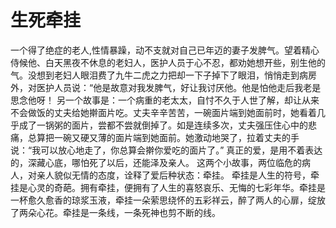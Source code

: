 # 生死牵挂
一个得了绝症的老人,性情暴躁，动不支就对自己已年迈的妻子发脾气。望着精心侍候他、白天黑夜不休息的老妇人，医护人员于心不忍，都劝她想开些，别生他的气。没想到老妇人眼泪费了九牛二虎之力把却一下子掉下了眼泪，悄悄走到病房外，对医护人员说：“他是故意对我发脾气，好让我讨厌他。他是怕他走后我老是思念他呀！ 
另一个故事是：一个病重的老太太，自忖不久于人世了解，却让从来不会做饭的丈夫给她擀面片吃。丈夫辛辛苦苦，一碗面片端到她面前时，她看着几乎成了一锅粥的面片，尝都不尝就倒掉了。如是连续多次，丈夫强压住心中的悲痛，总算把一碗又硬又薄的面片端到她面前。她激动地哭了，拉着丈夫的手说：“我可以放心地走了，你总算会擀你爱吃的面片了。” 
真正的爱，是用不着表达的，深藏心底，哪怕死了以后，还能泽及亲人。 
这两个小故事，两位临危的病人，对亲人貌似无情的态度，诠释了爱后种状态：牵挂。 
牵挂是人生的符号，牵挂是心灵的奇葩。拥有牵挂，便拥有了人生的喜怒哀乐、无悔的七彩年华。牵挂是一杯愈久愈香的琼浆玉液，牵挂一朵萦思绕怀的五彩祥云，醉了两人的心扉，绽放了两朵心花。牵挂是一条线，一条死神也剪不断的线。
  